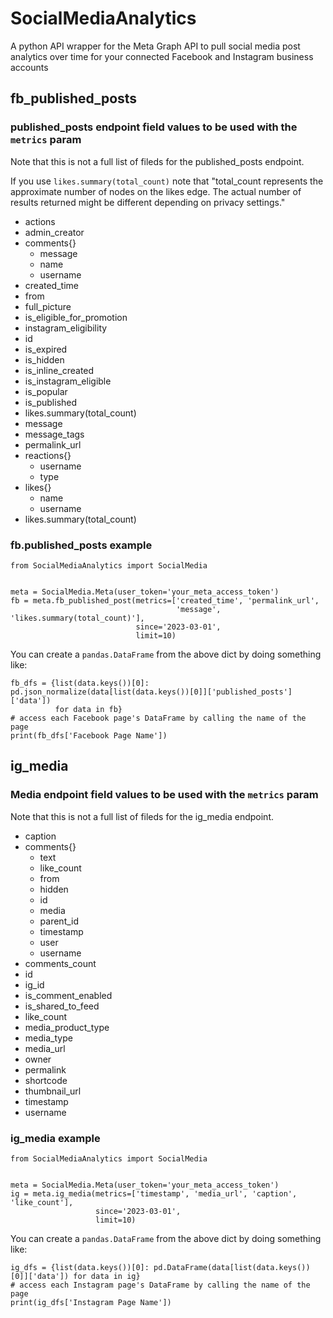 # SocialMediaAnalytics
A python API wrapper for the Meta Graph API to pull social media post analytics over time for your connected Facebook and Instagram business accounts
## fb_published_posts
### published_posts endpoint field values to be used with the `metrics` param
Note that this is not a full list of fileds for the published_posts endpoint.

If you use `likes.summary(total_count)` note that "total_count represents the approximate number of nodes on the likes edge. The actual number of results returned might be different depending on privacy settings."

- actions
- admin_creator
- comments{}
  - message
  - name
  - username
- created_time
- from
- full_picture
- is_eligible_for_promotion
- instagram_eligibility
- id
- is_expired
- is_hidden
- is_inline_created
- is_instagram_eligible
- is_popular
- is_published
- likes.summary(total_count)
- message
- message_tags
- permalink_url
- reactions{}
  - username
  - type
- likes{}
  - name
  - username
- likes.summary(total_count)

### fb.published_posts example

```
from SocialMediaAnalytics import SocialMedia


meta = SocialMedia.Meta(user_token='your_meta_access_token')
fb = meta.fb_published_post(metrics=['created_time', 'permalink_url',
                                     'message', 'likes.summary(total_count)'],
                            since='2023-03-01',
                            limit=10)
```
You can create a `pandas.DataFrame` from the above dict by doing something like:
```
fb_dfs = {list(data.keys())[0]: pd.json_normalize(data[list(data.keys())[0]]['published_posts']['data'])
          for data in fb}
# access each Facebook page's DataFrame by calling the name of the page
print(fb_dfs['Facebook Page Name'])
```

## ig_media
### Media endpoint field values to be used with the `metrics` param
Note that this is not a full list of fileds for the ig_media endpoint.
- caption
- comments{}
  - text
  - like_count
  - from
  - hidden
  - id
  - media
  - parent_id
  - timestamp
  - user
  - username
- comments_count
- id
- ig_id
- is_comment_enabled
- is_shared_to_feed
- like_count
- media_product_type
- media_type
- media_url
- owner
- permalink
- shortcode
- thumbnail_url
- timestamp
- username

### ig_media example
```
from SocialMediaAnalytics import SocialMedia


meta = SocialMedia.Meta(user_token='your_meta_access_token')
ig = meta.ig_media(metrics=['timestamp', 'media_url', 'caption', 'like_count'],
                   since='2023-03-01',
                   limit=10)
```
You can create a `pandas.DataFrame` from the above dict by doing something like:
```
ig_dfs = {list(data.keys())[0]: pd.DataFrame(data[list(data.keys())[0]]['data']) for data in ig}
# access each Instagram page's DataFrame by calling the name of the page
print(ig_dfs['Instagram Page Name'])
```

